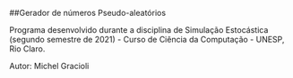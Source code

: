 ##Gerador de números Pseudo-aleatórios

Programa desenvolvido durante a disciplina de Simulação Estocástica (segundo semestre de 2021) - Curso de Ciência da Computação - UNESP, Rio Claro.

Autor: Michel Gracioli